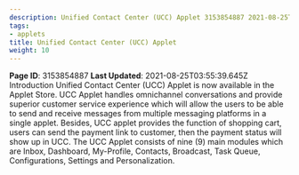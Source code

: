 ```yaml
---
description: Unified Contact Center (UCC) Applet 3153854887 2021-08-25T03:55:39.
tags:
- applets
title: Unified Contact Center (UCC) Applet
weight: 10
---
```


**Page ID**: 3153854887
**Last Updated**: 2021-08-25T03:55:39.645Z
Introduction
Unified Contact Center (UCC) Applet is now available in the Applet Store. UCC Applet handles omnichannel conversations and provide superior customer service experience which will allow the users to be able to send and receive messages from multiple messaging platforms in a single applet. 
Besides, UCC applet provides the function of shopping cart, users can send the payment link to customer, then the payment status will show up in UCC. 
The UCC Applet consists of nine (9) main modules which are Inbox, Dashboard, My-Profile, Contacts, Broadcast, Task Queue, Configurations, Settings and Personalization.